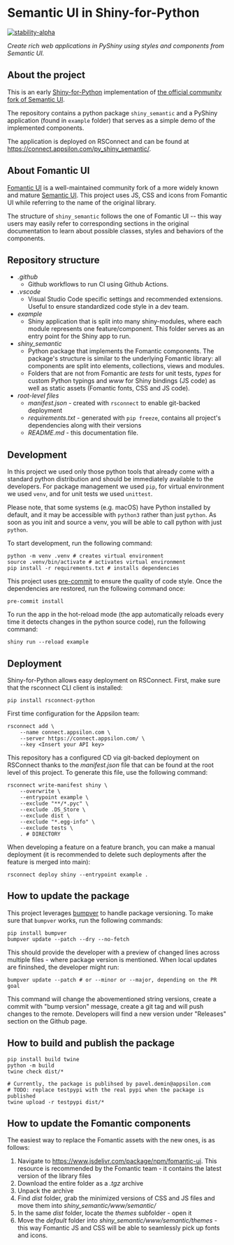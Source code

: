 # Semantic UI in Shiny-for-Python

[![stability-alpha](https://img.shields.io/badge/stability-alpha-f4d03f.svg)](https://github.com/mkenney/software-guides/blob/master/STABILITY-BADGES.md#alpha)

_Create rich web applications in PyShiny using styles and components from Semantic UI._

## About the project

This is an early [Shiny-for-Python](https://shiny.rstudio.com/py/) implementation of [the official community fork of Semantic UI](https://fomantic-ui.com/).

The repository contains a python package `shiny_semantic` and a PyShiny application (found in `example` folder) that serves as a simple demo of the implemented components.

The application is deployed on RSConnect and can be found at https://connect.appsilon.com/py_shiny_semantic/.

## About Fomantic UI

[Fomantic UI](https://fomantic-ui.com/) is a well-maintained community fork of a more widely known and mature [Semantic UI](https://semantic-ui.com/). This project uses JS, CSS and icons from Fomantic UI while referring to the name of the original library.

The structure of `shiny_semantic` follows the one of Fomantic UI -- this way users may easily refer to corresponding sections in the original documentation to learn about possible classes, styles and behaviors of the components.

## Repository structure

- _.github_
  - Github workflows to run CI using Github Actions.
- _.vscode_
  - Visual Studio Code specific settings and recommended extensions. Useful to ensure standardized code style in a dev team.
- _example_
  - Shiny application that is split into many shiny-modules, where each module represents one feature/component. This folder serves as an entry point for the Shiny app to run.
- _shiny_semantic_
  - Python package that implements the Fomantic components. The package's structure is similar to the underlying Fomantic library: all components are split into elements, collections, views and modules.
  - Folders that are not from Fomantic are _tests_ for unit tests, _types_ for custom Python typings and _www_ for Shiny bindings (JS code) as well as static assets (Fomantic fonts, CSS and JS code).
- _root-level files_
  - _manifest.json_ - created with `rsconnect` to enable git-backed deployment
  - _requirements.txt_ - generated with `pip freeze`, contains all project's dependencies along with their versions
  - _README.md_ - this documentation file.

## Development

In this project we used only those python tools that already come with a standard python distribution and should be immediately available to the developers. For package management we used `pip`, for virtual environment we used `venv`, and for unit tests we used `unittest`.

Please note, that some systems (e.g. macOS) have Python installed by default, and it may be accessible with `python3` rather than just `python`. As soon as you init and source a venv, you will be able to call python with just `python`.

To start development, run the following command:

```shell
python -m venv .venv # creates virtual environment
source .venv/bin/activate # activates virtual environment
pip install -r requirements.txt # installs dependencies
```

This project uses [pre-commit](https://pre-commit.com/) to ensure the quality of code style. Once the dependencies are restored, run the following command once:

```shell
pre-commit install
```

To run the app in the hot-reload mode (the app automatically reloads every time it detects changes in the python source code), run the following command:

```
shiny run --reload example
```

## Deployment

Shiny-for-Python allows easy deployment on RSConnect. First, make sure that the rsconnect CLI client is installed:

```shell
pip install rsconnect-python
```

First time configuration for the Appsilon team:

```
rsconnect add \
    --name connect.appsilon.com \
    --server https://connect.appsilon.com/ \
    --key <Insert your API key>
```

This repository has a configured CD via git-backed deployment on RSConnect thanks to the _manifest.json_ file that can be found at the root level of this project. To generate this file, use the following command:

```
rsconnect write-manifest shiny \
    --overwrite \
    --entrypoint example \
    --exclude "**/*.pyc" \
    --exclude .DS_Store \
    --exclude dist \
    --exclude "*.egg-info" \
    --exclude tests \
    . # DIRECTORY
```

When developing a feature on a feature branch, you can make a manual deployment (it is recommended to delete such deployments after the feature is merged into main):

```
rsconnect deploy shiny --entrypoint example .
```

## How to update the package

This project leverages [bumpver](https://github.com/mbarkhau/bumpver) to handle package versioning. To make sure that `bumpver` works, run the following commands:

```shell
pip install bumpver
bumpver update --patch --dry --no-fetch
```

This should provide the developer with a preview of changed lines across multiple files - where package version is mentioned. When local updates are fininshed, the developer might run:

```shell
bumpver update --patch # or --minor or --major, depending on the PR goal
```

This command will change the abovementioned string versions, create a commit with "bump version" message, create a git tag and will push changes to the remote. Developers will find a new version under "Releases" section on the Github page.

## How to build and publish the package

```shell
pip install build twine
python -m build
twine check dist/*

# Currently, the package is publihsed by pavel.demin@appsilon.com
# TODO: replace testpypi with the real pypi when the package is published
twine upload -r testpypi dist/*
```

## How to update the Fomantic components

The easiest way to replace the Fomantic assets with the new ones, is as follows:

1. Navigate to https://www.jsdelivr.com/package/npm/fomantic-ui. This resource is recommended by the Fomantic team - it contains the latest version of the library files
2. Download the entire folder as a _.tgz_ archive
3. Unpack the archive
4. Find _dist_ folder, grab the minimized versions of CSS and JS files and move them into _shiny_semantic/www/semantic/_
5. In the same _dist_ folder, locate the _themes_ subfolder - open it
6. Move the _default_ folder into _shiny_semantic/www/semantic/themes_ - this way Fomantic JS and CSS will be able to seamlessly pick up fonts and icons.
